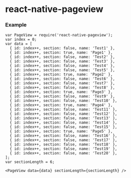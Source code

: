 # react-native-pageview

### Example

	var PageView = require('react-native-pageview');
	var index = 0;
	var data = [
	  { id: index++, section: false, name: 'Test1' },
	  { id: index++, section: true, name: 'Page1' },
	  { id: index++, section: false, name: 'Test2' },
	  { id: index++, section: false, name: 'Test3' },
	  { id: index++, section: false, name: 'Test4' },
	  { id: index++, section: false, name: 'Test5' },
	  { id: index++, section: true, name: 'Page2' },
	  { id: index++, section: false, name: 'Test6' },
	  { id: index++, section: false, name: 'Test7' },
	  { id: index++, section: false, name: 'Test8' },
	  { id: index++, section: true, name: 'Page3' },
	  { id: index++, section: false, name: 'Test9' },
	  { id: index++, section: false, name: 'Test10' },
	  { id: index++, section: true, name: 'Page4' },
	  { id: index++, section: false, name: 'Test11' },
	  { id: index++, section: false, name: 'Test12' },
	  { id: index++, section: false, name: 'Test13' },
	  { id: index++, section: false, name: 'Test14' },
	  { id: index++, section: false, name: 'Test15' },
	  { id: index++, section: true, name: 'Page5' },
	  { id: index++, section: false, name: 'Test16' },
	  { id: index++, section: false, name: 'Test17' },
	  { id: index++, section: false, name: 'Test18' },
	  { id: index++, section: false, name: 'Test19' },
	  { id: index++, section: false, name: 'Test20' },
	];
	var sectionLength = 6;

	<PageView data={data} sectionLength={sectionLength} />

